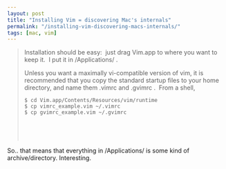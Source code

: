 ```yaml
---
layout: post
title: "Installing Vim = discovering Mac's internals"
permalink: "/installing-vim-discovering-macs-internals/"
tags: [mac, vim]
---
```


<blockquote>Installation should be easy:  just drag Vim.app to where you want to keep it.  I put it in /Applications/ .

Unless you want a maximally vi-compatible version of vim, it is recommended that you copy the standard startup files to your home directory, and name them .vimrc and .gvimrc .  From a shell,
<code> </code>
<pre><code>$ cd Vim.app/Contents/Resources/vim/runtime
$ cp vimrc_example.vim ~/.vimrc
$ cp gvimrc_example.vim ~/.gvimrc
</code></pre>
<code> </code>

&nbsp;</blockquote>
So.. that means that everything in /Applications/ is some kind of archive/directory. Interesting.
